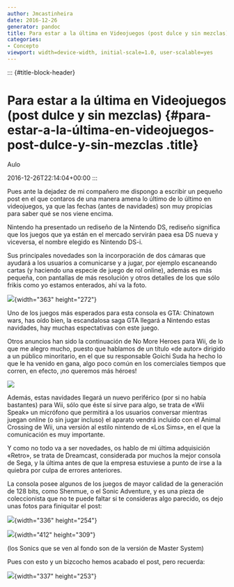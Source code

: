 ```yaml
---
author: Jmcastinheira
date: 2016-12-26
generator: pandoc
title: Para estar a la última en Videojuegos (post dulce y sin mezclas)
categories:
- Concepto
viewport: width=device-width, initial-scale=1.0, user-scalable=yes
---
```


::: {#title-block-header}
# Para estar a la última en Videojuegos (post dulce y sin mezclas) {#para-estar-a-la-última-en-videojuegos-post-dulce-y-sin-mezclas .title}

Aulo

2016-12-26T22:14:04+00:00
:::

Pues ante la dejadez de mi compañero me dispongo a escribir un pequeño
post en el que contaros de una manera amena lo último de lo último en
videojuegos, ya que las fechas (antes de navidades) son muy propicias
para saber qué se nos viene encima.

Nintendo ha presentado un rediseño de la Nintendo DS, rediseño significa
que los juegos que ya están en el mercado servirán paea esa DS nueva y
viceversa, el nombre elegido es Nintendo DS-i.

Sus principales novedades son la incorporación de dos cámaras que
ayudará a los usuarios a comunicarse y a jugar, por ejemplo escaneando
cartas (y haciendo una especie de juego de rol online), además es más
pequeña, con pantallas de más resolución y otros detalles de los que
sólo frikis como yo estamos enterados, ahí va la foto.

![](http://asia.cnet.com/i/r/2008/crave/mp/63006645/dsi1_sc.jpg){width="363"
height="272"}

Uno de los juegos más esperados para esta consola es GTA: Chinatown
wars, has oído bien, la escandalosa saga GTA llegará a Nintendo estas
navidades, hay muchas espectativas con este juego.

Otros anuncios han sido la continuación de No More Heroes para Wii, de
lo que me alegro mucho, puesto que hablamos de un título «de autor»
dirigido a un público minoritario, en el que su responsable Goichi Suda
ha hecho lo que le ha venido en gana, algo poco común en los comerciales
tiempos que corren, en efecto, ¡no queremos más héroes!

![](http://www.megaconsolas.com/UserFiles2/Image/wii/2007/no_more_heroes/no_more_heroes_logo.jpg)

Además, estas navidades llegará un nuevo periférico (por si no había
bastantes) para Wii, sólo que éste sí sirve para algo, se trata de «Wii
Speak» un micrófono que permitirá a los usuarios conversar mientras
juegan online (o sin jugar incluso) el aparato vendrá incluido con el
Animal Crossing de Wii, una versión al estilo nintendo de «Los Sims», en
el que la comunicación es muy importante.

Y como no todo va a ser novedades, os hablo de mi última adquisición
«Retro», se trata de Dreamcast, considerada por muchos la mejor consola
de Sega, y la última antes de que la empresa estuviese a punto de irse a
la quiebra por culpa de errores anteriores.

La consola posee algunos de los juegos de mayor calidad de la generación
de 128 bits, como Shenmue, o el Sonic Adventure, y es una pieza de
coleccionista que no te puede faltar si te consideras algo parecido, os
dejo unas fotos para finiquitar el post:

![](http://u1.ipernity.com/9/18/53/3121853.8a50b437.l.jpg){width="336"
height="254"}

![](http://u1.ipernity.com/9/18/54/3121854.9ea2a418.l.jpg){width="412"
height="309"}

(los Sonics que se ven al fondo son de la versión de Master System)

Pues con esto y un bizcocho hemos acabado el post, pero recuerda:

![](http://u1.ipernity.com/9/18/52/3121852.71b0d253.l.jpg){width="337"
height="253"}
